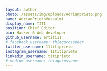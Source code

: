 ```yaml
---
layout: author
photo: /assets/img/uploads/Adrianprieto.png
name: AdrianPrietoVusoalmi
display_name: TITI 
position: Chief Editor
bio: Hacker & Web developer
github_username: ertiti11
# facebook_username: thiagorossener
twitter_username: 11titiprieto
instagram_username: 11titiprieto
linkedin_username: titiprieto
# medium_username: thiagorossener
---
```


